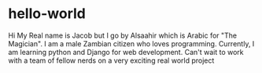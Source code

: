 # hello-world

Hi My Real name is Jacob but I go by Alsaahir which is Arabic for "The Magician".
I am a male Zambian citizen who loves programming.
Currently, I am learning python and Django for web development.
Can't wait to work with a team of fellow nerds on a very exciting real world project
